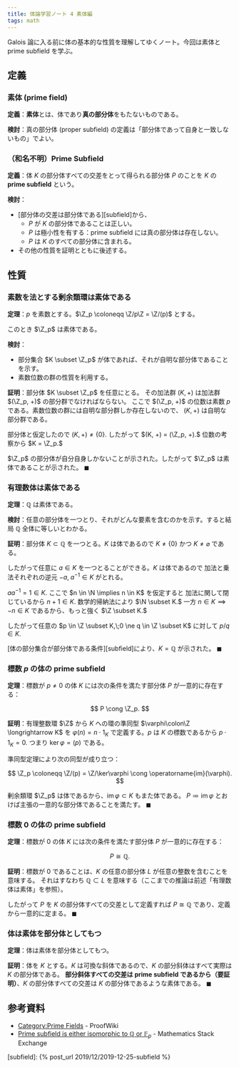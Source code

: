 ```yaml
---
title: 体論学習ノート 4 素体編
tags: math
---
```


Galois 論に入る前に体の基本的な性質を理解してゆくノート。今回は素体と prime subfield を学ぶ。

## 定義

### 素体 (prime field)

**定義**：**素体**とは、体であり**真の部分体**をもたないものである。

**検討**：真の部分体 (proper subfield) の定義は「部分体であって自身と一致しないもの」でよい。

### （和名不明）Prime Subfield

**定義**：体 $K$ の部分体すべての交差をとって得られる部分体 $P$ のことを $K$ の **prime subfield** という。

**検討**：

* [部分体の交差は部分体である][subfield]から、
  * $P$ が $K$ の部分体であることは正しい。
  * $P$ は極小性を有する：prime subfield には真の部分体は存在しない。
  * $P$ は $K$ のすべての部分体に含まれる。
* その他の性質を証明とともに後述する。

## 性質

### 素数を法とする剰余類環は素体である

**定理**：$p$ を素数とする。$\Z_p \coloneqq \Z/p\Z = \Z/(p)$ とする。

このとき $\Z_p$ は素体である。

**検討**：

* 部分集合 $K \subset \Z_p$ が体であれば、それが自明な部分体であることを示す。
* 素数位数の群の性質を利用する。

**証明**：部分体 $K \subset \Z_p$ を任意にとる。
その加法群 $(K, +)$ は加法群 $(\Z_p, +)$ の部分群でなければならない。
ここで $(\Z_p, +)$ の位数は素数 $p$ である。素数位数の群には自明な部分群しか存在しないので、
$(K, +)$ は自明な部分群である。

部分体と仮定したので $(K, +) \ne \lbrace 0 \rbrace.$
したがって $(K, +) = (\Z_p, +).$
位数の考察から $K = \Z_p.$

$\Z_p$ の部分体が自分自身しかないことが示された。したがって $\Z_p$ は素体であることが示された。
$\blacksquare$

### 有理数体は素体である

**定理**：$\mathbb{Q}$ は素体である。

**検討**：任意の部分体を一つとり、それがどんな要素を含むのかを示す。すると結局 $\mathbb Q$ 全体に等しいとわかる。

**証明**：部分体 $K \subset \mathbb Q$ を一つとる。$K$ は体であるので
$K \ne \lbrace  0 \rbrace$ かつ $K \ne \varnothing$ である。

したがって任意に $a \in K$ を一つとることができる。$K$ は体であるので
加法と乗法それぞれの逆元 $-a,\;a^{-1} \in K$ がとれる。

$a a^{-1} = 1 \in K.$ ここで $n \in \N \implies n \in K$ を仮定すると
加法に関して閉じているから $n + 1 \in K.$ 数学的帰納法により $\N \subset K.$
一方 $n \in K \implies -n \in K$ であるから、もっと強く $\Z \subset K.$

したがって任意の $p \in \Z \subset K,\;0 \ne q \in \Z \subset K$ に対して
$p/q \in K.$

[体の部分集合が部分体である条件][subfield]により、$K = \mathbb Q$ が示された。
$\blacksquare$

### 標数 $p$ の体の prime subfield

**定理**：標数が $p \ne 0$ の体 $K$ には次の条件を満たす部分体 $P$ が一意的に存在する：

$$
P \cong \Z_p.
$$

**証明**：有理整数環 $\Z$ から $K$ への環の準同型 $\varphi\colon\Z \longrightarrow K$ を
$\varphi(n) = n \cdot 1_K$ で定義する。$p$ は $K$ の標数であるから
$p \cdot 1_K = 0.$ つまり $\ker \varphi = (p)$ である。

準同型定理により次の同型が成り立つ：

$$
\Z_p \coloneqq \Z/(p) = \Z/\ker\varphi \cong \operatorname{im}(\varphi).
$$

剰余類環 $\Z_p$ は体であるから、$\operatorname{im}\varphi \subset K$ もまた体である。
$P \coloneqq \operatorname{im}\varphi$ とおけば主張の一意的な部分体であることを満たす。
$\blacksquare$

### 標数 $0$ の体の prime subfield

**定理**：標数が $0$ の体 $K$ には次の条件を満たす部分体 $P$ が一意的に存在する：

$$
P \cong \mathbb Q.
$$

**証明**：標数が $0$ であることは、$K$ の任意の部分体 $L$ が任意の整数を含むことを意味する。
それはすなわち $\mathbb Q \subset L$ を意味する（ここまでの推論は前述「有理数体は素体」を参照）。

したがって $P$ を $K$ の部分体すべての交差として定義すれば $P \cong \mathbb Q$
であり、定義から一意的に定まる。
$\blacksquare$

### 体は素体を部分体としてもつ

**定理**：体は素体を部分体としてもつ。

**証明**：体を $K$ とする。$K$ は可換な斜体であるので、$K$ の部分斜体はすべて実際は $K$ の部分体である。
**部分斜体すべての交差は prime subfield であるから（要証明）**、$K$ の部分体すべての交差は
$K$ の部分体であるような素体である。
$\blacksquare$

## 参考資料

* [Category:Prime Fields](https://proofwiki.org/wiki/Category:Prime_Fields) - ProofWiki
* [Prime subfield is either isomorphic to $\mathbb{Q}$ or $\mathbb F_p$](https://math.stackexchange.com/questions/1942821/prime-subfield-is-either-isomorphic-to-mathbbq-or-f-p) - Mathematics Stack Exchange

[subfield]: {% post_url 2019/12/2019-12-25-subfield %}
